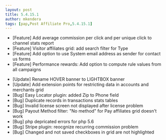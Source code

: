 ```yaml
---
layout: post
title: 5.4.15.1
author: mkendera
tags: [pap,Post Affiliate Pro,5.4.15.1]
---
```


- [Feature] Add average commission per click and per unique click to channel stats report
- [Feature] Visitor affiliates grid: add search filter for Type
- [Feature] Add option to use System email address as sender for contact us forms
- [Feature] Performance rewards: Add option to compute rule values from all campaigns
 
<!--more-->

- [Update] Rename HOVER banner to LIGHTBOX banner
- [Update] Add extension points for restricting data in accounts and merchants grid
- [Bug] Easy Locator plugin: added Zip to Phone field
- [Bug] Duplicate records in transactions stats tables
- [Bug] Invalid license screen not displayed after license problem
- [Bug] Payout Method filter: "No method" for Pay affiliates grid doesn't work
- [Bug] php depricated errors for php 5.6
- [Bug] Stripe plugin: reocgnize recurring commission problem
- [Bug] Changed and not saved checkboxes in grid are not highlighted
